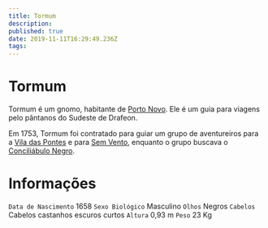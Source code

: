 ```yaml
---
title: Tormum
description: 
published: true
date: 2019-11-11T16:29:49.236Z
tags: 
---
```


<!-- SUBTITLE: Visão geral sobre Tormum -->

# Tormum
Tormum é um gnomo, habitante de [Porto Novo](/lugares/plano-material/drafeon/sudeste-de-drafeon/porto-novo#porto-novo). Ele é um guia para viagens pelo pântanos do Sudeste de Drafeon.

Em 1753, Tormum foi contratado para guiar um grupo de aventureiros para a [Vila das Pontes](/lugares/plano-material/drafeon/sudeste-de-drafeon/vila-das-pontes#vila-das-pontes) e para [Sem Vento](/lugares/plano-material/drafeon/sudeste-de-drafeon/sem-vento#sem-vento), enquanto o grupo buscava o [Conciliábulo Negro](/faccoes/faccoes-independentes/conciliabulo-negro#conciliabulo-negro).

# Informações
`Data de Nascimento` 1658 
`Sexo Biológico` Masculino
`Olhos` Negros
`Cabelos` Cabelos castanhos escuros curtos
`Altura` 0,93 m
`Peso` 23 Kg

